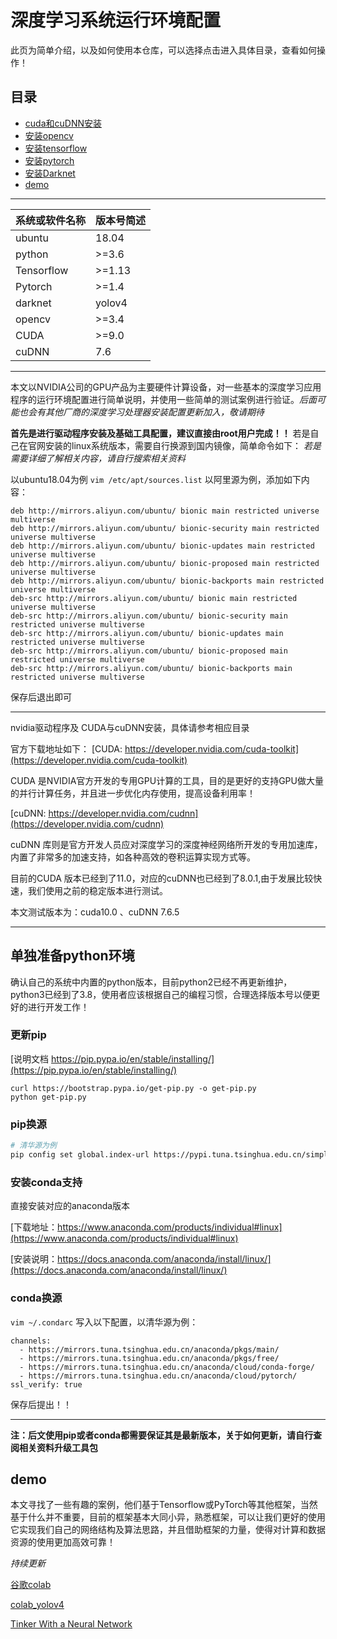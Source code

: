 # 深度学习系统运行环境配置
此页为简单介绍，以及如何使用本仓库，可以选择点击进入具体目录，查看如何操作！
## 目录 
- [cuda和cuDNN安装](https://github.com/L7577/Deeplearning_Basic_env/tree/master/CUDA_cuDNN)
- [安装opencv](https://github.com/L7577/Deeplearning_Basic_env/tree/master/opencv)
- [安装tensorflow](https://github.com/L7577/Deeplearning_Basic_env/tree/master/tensorflow)
- [安装pytorch](https://github.com/L7577/Deeplearning_Basic_env/tree/master/pytorch)
- [安装Darknet](https://github.com/L7577/Deeplearning_Basic_env/tree/master/darknet)
- [demo](#demo)
---
|系统或软件名称  | 版本号简述|
|--------------|--------|
|ubuntu        |   18.04|
|python        |>=3.6   |
|Tensorflow    |>=1.13  |
|Pytorch       |>=1.4   |
|darknet       |yolov4  |
|opencv        |>=3.4   |
|CUDA          |>=9.0   |
|cuDNN         |7.6     |
---
本文以NVIDIA公司的GPU产品为主要硬件计算设备，对一些基本的深度学习应用程序的运行环境配置进行简单说明，并使用一些简单的测试案例进行验证。*后面可能也会有其他厂商的深度学习处理器安装配置更新加入，敬请期待*

**首先是进行驱动程序安装及基础工具配置，建议直接由root用户完成！！**
若是自己在官网安装的linux系统版本，需要自行换源到国内镜像，简单命令如下：
*若是需要详细了解相关内容，请自行搜索相关资料*

以ubuntu18.04为例
`vim /etc/apt/sources.list`
以阿里源为例，添加如下内容：
```
deb http://mirrors.aliyun.com/ubuntu/ bionic main restricted universe multiverse 
deb http://mirrors.aliyun.com/ubuntu/ bionic-security main restricted universe multiverse 
deb http://mirrors.aliyun.com/ubuntu/ bionic-updates main restricted universe multiverse 
deb http://mirrors.aliyun.com/ubuntu/ bionic-proposed main restricted universe multiverse 
deb http://mirrors.aliyun.com/ubuntu/ bionic-backports main restricted universe multiverse 
deb-src http://mirrors.aliyun.com/ubuntu/ bionic main restricted universe multiverse 
deb-src http://mirrors.aliyun.com/ubuntu/ bionic-security main restricted universe multiverse 
deb-src http://mirrors.aliyun.com/ubuntu/ bionic-updates main restricted universe multiverse 
deb-src http://mirrors.aliyun.com/ubuntu/ bionic-proposed main restricted universe multiverse 
deb-src http://mirrors.aliyun.com/ubuntu/ bionic-backports main restricted universe multiverse
```
保存后退出即可

----


nvidia驱动程序及 CUDA与cuDNN安装，具体请参考相应目录

官方下载地址如下：
[CUDA:  https://developer.nvidia.com/cuda-toolkit](https://developer.nvidia.com/cuda-toolkit)

CUDA 是NVIDIA官方开发的专用GPU计算的工具，目的是更好的支持GPU做大量的并行计算任务，并且进一步优化内存使用，提高设备利用率！

[cuDNN: https://developer.nvidia.com/cudnn](https://developer.nvidia.com/cudnn)

cuDNN 库则是官方开发人员应对深度学习的深度神经网络所开发的专用加速库，内置了非常多的加速支持，如各种高效的卷积运算实现方式等。

目前的CUDA 版本已经到了11.0，对应的cuDNN也已经到了8.0.1,由于发展比较快速，我们使用之前的稳定版本进行测试。

本文测试版本为：cuda10.0 、cuDNN 7.6.5

----
## 单独准备python环境
确认自己的系统中内置的python版本，目前python2已经不再更新维护，python3已经到了3.8，使用者应该根据自己的编程习惯，合理选择版本号以便更好的进行开发工作！
### 更新pip
[说明文档 https://pip.pypa.io/en/stable/installing/](https://pip.pypa.io/en/stable/installing/)
```
curl https://bootstrap.pypa.io/get-pip.py -o get-pip.py
python get-pip.py
```
### pip换源
```bash
# 清华源为例
pip config set global.index-url https://pypi.tuna.tsinghua.edu.cn/simple
```

### 安装conda支持
直接安装对应的anaconda版本

[下载地址：https://www.anaconda.com/products/individual#linux](https://www.anaconda.com/products/individual#linux)

[安装说明：https://docs.anaconda.com/anaconda/install/linux/](https://docs.anaconda.com/anaconda/install/linux/)

### conda换源

`vim ~/.condarc`
写入以下配置，以清华源为例：
```
channels:
  - https://mirrors.tuna.tsinghua.edu.cn/anaconda/pkgs/main/
  - https://mirrors.tuna.tsinghua.edu.cn/anaconda/pkgs/free/
  - https://mirrors.tuna.tsinghua.edu.cn/anaconda/cloud/conda-forge/
  - https://mirrors.tuna.tsinghua.edu.cn/anaconda/cloud/pytorch/
ssl_verify: true
```
保存后提出！！

------
**注：后文使用pip或者conda都需要保证其是最新版本，关于如何更新，请自行查阅相关资料升级工具包**

## demo
本文寻找了一些有趣的案例，他们基于Tensorflow或PyTorch等其他框架，当然基于什么并不重要，目前的框架基本大同小异，熟悉框架，可以让我们更好的使用它实现我们自己的网络结构及算法思路，并且借助框架的力量，使得对计算和数据资源的使用更加高效可靠！

*持续更新*

[谷歌colab](https://colab.research.google.com/github/tensorflow/docs-l10n/blob/master/site/zh-cn/tutorials/quickstart/beginner.ipynb?hl=zh-cn#scrollTo=0trJmd6DjqBZ)

[colab_yolov4](https://colab.research.google.com/drive/12QusaaRj_lUwCGDvQNfICpa7kA7_a2dE?hl=zh-cn#scrollTo=O2w9w1Ye_nk1)

[Tinker With a Neural Network ](http://playground.tensorflow.org/#activation=tanh&batchSize=10&dataset=spiral&regDataset=reg-plane&learningRate=0.03&regularizationRate=0&noise=0&networkShape=8,8,8,8,8,8&seed=0.32223&showTestData=false&discretize=false&percTrainData=50&x=true&y=true&xTimesY=true&xSquared=true&ySquared=true&cosX=false&sinX=true&cosY=false&sinY=true&collectStats=false&problem=classification&initZero=false&hideText=false)
